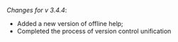 _Changes for v 3.4.4_:
- Added a new version of offline help;
- Completed the process of version control unification
